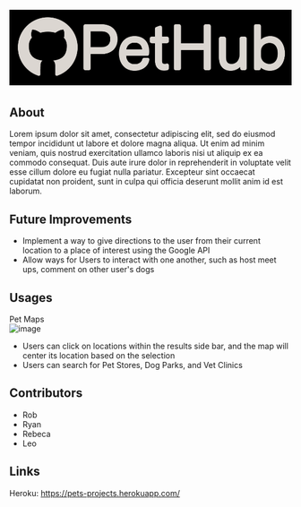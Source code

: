 <h1 align="center">
  <br>
  <a href="" rel="noopener">
  <img src="public/images/pethub-wb-33.png"></a>
  <br>
</h1>

## About

Lorem ipsum dolor sit amet, consectetur adipiscing elit, sed do eiusmod tempor incididunt ut labore et dolore magna aliqua. Ut enim ad minim veniam, quis nostrud exercitation ullamco laboris nisi ut aliquip ex ea commodo consequat. Duis aute irure dolor in reprehenderit in voluptate velit esse cillum dolore eu fugiat nulla pariatur. Excepteur sint occaecat cupidatat non proident, sunt in culpa qui officia deserunt mollit anim id est laborum.

## Future Improvements
- Implement a way to give directions to the user from their current location to a place of interest using the Google API
- Allow ways for Users to interact with one another, such as host meet ups, comment on other user's dogs

## Usages
Pet Maps</br>
![image](https://user-images.githubusercontent.com/101683611/185190347-c12084cd-605f-4ea7-a6c7-e756e7da2adc.png)
- Users can click on locations within the results side bar, and the map will center its location based on the selection
- Users can search for Pet Stores, Dog Parks, and Vet Clinics


## Contributors

* Rob
* Ryan
* Rebeca
* Leo

## Links

Heroku: https://pets-projects.herokuapp.com/
